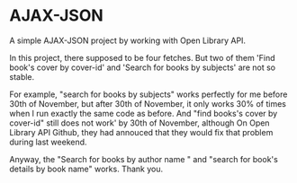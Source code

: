 # AJAX-JSON

A simple AJAX-JSON project by working with Open Library API.

In this project, there supposed to be four fetches. But two of them 'Find book's cover by cover-id' and 'Search for books by subjects' are not so stable. 

For example, "search for books by subjects" works perfectly for me before 30th of November, but after 30th of November, it only works 30% of times 
when I run exactly the same code as before. And "find books's cover by cover-id" still does not work' by 30th of November, although On Open Library API Github, they had 
annouced that they would fix that problem during last weekend.

Anyway, the "Search for books by author name " and "search for book's details by book name" works. Thank you.
